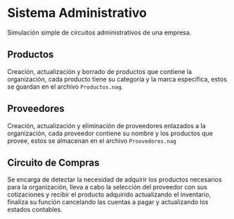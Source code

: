 # Sistema Administrativo
Simulación simple de circuitos administrativos de una empresa.

## Productos
Creación, actualización y borrado de productos que contiene la organización, cada producto tiene su categoría y la marca especifica, estos se guardan en el archivo `Productos.nag`.

## Proveedores
Creación, actualización y eliminación de proveedores enlazados a la organización, cada proveedor contiene su nombre y los productos que provee, estos se almacenan en el archivo `Proovedores.nag`

## Circuito de Compras
Se encarga de detectar la necesidad de adquirir los productos necesarios para la organización, lleva a cabo la selección del proveedor con sus cotizaciones y recibir el producto adquirido actualizando el inventario, finaliza su función cancelando las cuentas a pagar y actualizando los estados contables.
